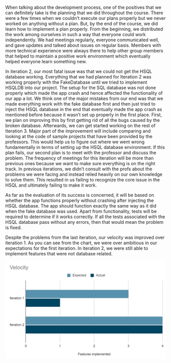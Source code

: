 When talking about the development process, one of the positives that we can definitely take is the planning that we did throughout the course. There were a few times when we couldn't execute our plans properly but we never worked on anything without a plan. But, by the end of the course, we did learn how to implement a plan properly. From the beginning, we distributed the work among ourselves in such a way that everyone could work independently. We had meetings regularly, everyone communicated well, and gave updates and talked about issues on regular basis. Members with more technical experience were always there to help other group members that helped to maintain a positive work environment which eventually helped everyone learn something new. 


In iteration 2, our most fatal issue was that we could not get the HSQL database working. Everything that we had planned for Iteration 2 was working properly with the FakeDatabase until we tried to implement HSQLDB into our project. The setup for the SQL database was not done properly which made the app crash and hence affected the functionality of our app a lot. We think one of the major mistakes from our end was that we made everything work with the fake database first and then just tried to inject the HSQL database in the end that eventually made the app crash as mentioned before because it wasn’t set up properly in the first place. First, we plan on improving this by first getting rid of all the bugs caused by the broken database.  Afterwards, we can get started working on the rest of Iteration 3. Major part of the improvement will include comparing and looking at the code of sample projects that have been provided by the professors. This would help us to figure out where we went wrong fundamentally in terms of setting up the HSQL database environment. If this plan fails, our second plan is to meet with the professor and discuss the problem. The frequency of meetings for this iteration will be more than previous ones because we want to make sure everything is on the right track. In previous iterations, we didn’t consult with the profs about the problems we were facing and instead relied heavily on our own knowledge to solve them. This resulted in us failing to recognize the core issue in the HSQL and ultimately failing to make it work.


As far as the evaluation of its success is concerned, it will be based on whether the app functions properly without crashing after injecting the HSQL database. The app should function exactly the same way as it did when the fake database was used. Apart from functionality, tests will be required to determine if it works correctly. If all the tests associated with the HSQL database pass without any errors, then that would mean the problem is fixed. 


Despite the problems from the last iteration, our velocity was improved over iteration 1. As you can see from the chart, we were over ambitious in our expectations for the first iteration. In iteration 2, we were still able to implement features that were not database related. 

![](velocityImage.PNG)